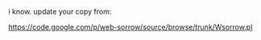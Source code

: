 i know. update your copy from:


https://code.google.com/p/web-sorrow/source/browse/trunk/Wsorrow.pl